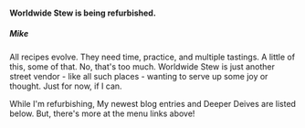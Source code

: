 #### Worldwide Stew is being refurbished. 

##### Mike

All recipes evolve. They need time, practice, and multiple tastings. A little of this, some of that. No, that's too much. Worldwide Stew is just another street vendor - like all such places - wanting to serve up some joy or thought. Just for now, if I can. 

While I'm refurbishing, My newest blog entries and Deeper Deives are listed below. But, there's more at the menu links above!